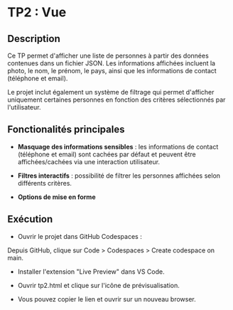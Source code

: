 # TP2 : Vue 

## Description 

Ce TP permet d'afficher une liste de personnes à partir des données contenues dans un fichier JSON. Les informations affichées incluent la photo, le nom, le prénom, le pays, ainsi que les informations de contact (téléphone et email). 

Le projet inclut également un système de filtrage qui permet d'afficher uniquement certaines personnes en fonction des critères sélectionnés par l'utilisateur.


## Fonctionalités principales 

- **Masquage des informations sensibles** : les informations de contact (téléphone et email) sont cachées par défaut et peuvent être affichées/cachées via une interaction utilisateur.

- **Filtres interactifs** : possibilité de filtrer les personnes affichées selon différents critères.

- **Options de mise en forme**


## Exécution

- Ouvrir le projet dans GitHub Codespaces : 

Depuis GitHub, clique sur Code > Codespaces > Create codespace on main.

- Installer l'extension "Live Preview" dans VS Code.

- Ouvrir tp2.html et clique sur l'icône de prévisualisation.

- Vous pouvez copier le lien et ouvrir sur un nouveau browser. 